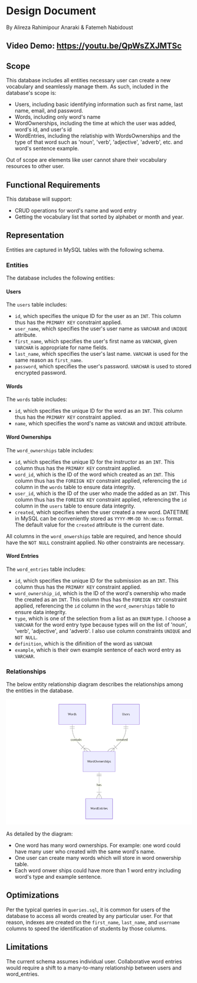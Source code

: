 # Design Document

By Alireza Rahimipour Anaraki & Fatemeh Nabidoust

## Video Demo: https://youtu.be/QpWsZXJMTSc

## Scope

This database includes all entities necessary user can create a new vocabulary and seamlessly manage them. As such, included in the database's scope is:

* Users, including basic identifying information such as first name, last name, email, and password.
* Words, including only word's name
* WordOwnerships, including the time at which the user was added, word's id, and user's id
* WordEntries, including the relatiship with WordsOwnerships and the type of that word such as 'noun', 'verb', 'adjective', 'adverb', etc. and word's sentence example.

Out of scope are elements like user cannot share their vocabulary resources to other user.

## Functional Requirements

This database will support:

* CRUD operations for word's name and word entry
* Getting the vocabulary list that sorted by alphabet or month and year.

## Representation

Entities are captured in MySQL tables with the following schema.

### Entities

The database includes the following entities:

#### Users

The `users` table includes:

* `id`, which specifies the unique ID for the user as an `INT`. This column thus has the `PRIMARY KEY` constraint applied.
* `user_name`, which specifies the user's user name as `VARCHAR` and `UNIQUE` attribute.
* `first_name`, which specifies the user's first name as `VARCHAR`, given `VARCHAR` is appropriate for name fields.
* `last_name`, which specifies the user's last name. `VARCHAR` is used for the same reason as `first_name`.
* `password`, which specifies the user's password. `VARCHAR` is used to stored encrypted password.

#### Words

The `words` table includes:

* `id`, which specifies the unique ID for the word as an `INT`. This column thus has the `PRIMARY KEY` constraint applied.
* `name`, which specifies the word's name as `VARCHAR` and `UNIQUE` attribute.

#### Word Ownerships

The `word_ownerships` table includes:

* `id`, which specifies the unique ID for the instructor as an `INT`. This column thus has the `PRIMARY KEY` constraint applied.
* `word_id`, which is the ID of the word which created as an `INT`. This column thus has the `FOREIGN KEY` constraint applied, referencing the `id` column in the `words` table to ensure data integrity.
* `user_id`, which is the ID of the user who made the added as an `INT`. This column thus has the `FOREIGN KEY` constraint applied, referencing the `id` column in the `users` table to ensure data integrity.
* `created`, which specifies when the user created a new word. DATETIME in MySQL can be conveniently stored as `YYYY-MM-DD hh:mm:ss` format. The default value for the `created` attribute is the current date.

All columns in the `word_onwerships` table are required, and hence should have the `NOT NULL` constraint applied. No other constraints are necessary.

#### Word Entries

The `word_entries` table includes:

* `id`, which specifies the unique ID for the submission as an `INT`. This column thus has the `PRIMARY KEY` constraint applied.
* `word_ownership_id`, which is the ID of the word's ownership who made the created as an `INT`. This column thus has the `FOREIGN KEY` constraint applied, referencing the `id` column in the `word_ownerships` table to ensure data integrity.
* `type`, which is one of the selection from a list as an `ENUM` type. I choose a `VARCHAR` for the word entry type because types will on the list of 'noun', 'verb', 'adjective', and 'adverb'. I also use column constraints `UNIQUE` and `NOT NULL`.
* `definition`, which is the difinition of the word as `VARCHAR`
* `example`, which is their own example sentence of each word entry as `VARCHAR`.

### Relationships

The below entity relationship diagram describes the relationships among the entities in the database.

![ER Diagram](diagram.png)

As detailed by the diagram:

* One word has many word ownerships. For example: one word could have many user who created with the same word's name.
* One user can create many words which will store in word onwership table.
* Each word onwer ships could have more than 1 word entry including word's type and example sentence.

## Optimizations

Per the typical queries in `queries.sql`, it is common for users of the database to access all words created by any particular user. For that reason, indexes are created on the `first_name`, `last_name`, and `username` columns to speed the identification of students by those columns.

## Limitations

The current schema assumes individual user. Collaborative word entries would require a shift to a many-to-many relationship between users and word_entries.
